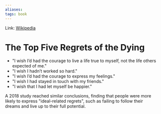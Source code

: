 ```yaml
---
aliases:
tags: book
---
```

Link: [Wikipedia](https://en.wikipedia.org/wiki/The_Top_Five_Regrets_of_the_Dying)

# The Top Five Regrets of the Dying
* "I wish I’d had the courage to live a life true to myself, not the life others expected of me."
* "I wish I hadn’t worked so hard."
* "I wish I’d had the courage to express my feelings."
* "I wish I had stayed in touch with my friends."
* "I wish that I had let myself be happier."

A 2018 study reached similar conclusions, finding that people were more likely to express "ideal-related regrets", such as failing to follow their dreams and live up to their full potential.